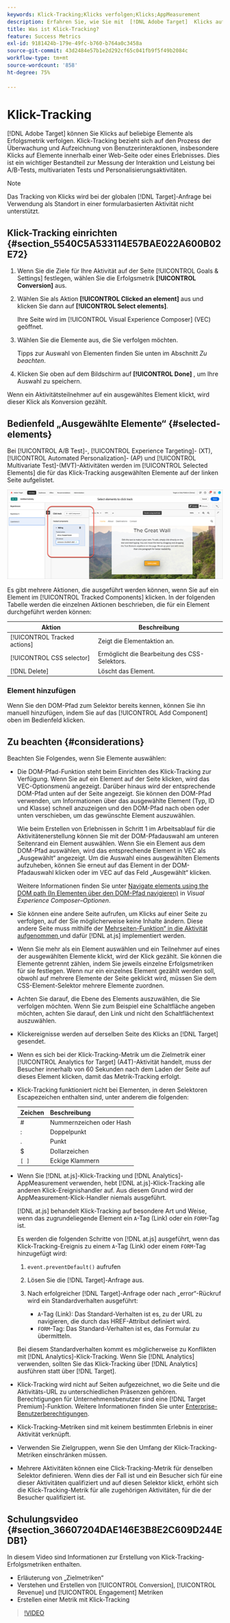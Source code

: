 ```yaml
---
keywords: Klick-Tracking;Klicks verfolgen;Klicks;AppMeasurement
description: Erfahren Sie, wie Sie mit  [!DNL Adobe Target]  Klicks auf beliebige Elemente als Erfolgsmetrik verfolgen können.
title: Was ist Klick-Tracking?
feature: Success Metrics
exl-id: 9181424b-179e-49fc-b760-b764a0c3458a
source-git-commit: 43d2484e57b1e2d292cf65c041fb9f5f49b2084c
workflow-type: tm+mt
source-wordcount: '858'
ht-degree: 75%

---
```


# Klick-Tracking

[!DNL Adobe Target] können Sie Klicks auf beliebige Elemente als Erfolgsmetrik verfolgen. Klick-Tracking bezieht sich auf den Prozess der Überwachung und Aufzeichnung von Benutzerinteraktionen, insbesondere Klicks auf Elemente innerhalb einer Web-Seite oder eines Erlebnisses. Dies ist ein wichtiger Bestandteil zur Messung der Interaktion und Leistung bei A/B-Tests, multivariaten Tests und Personalisierungsaktivitäten.

>[!NOTE]
>
>Das Tracking von Klicks wird bei der globalen [!DNL Target]-Anfrage bei Verwendung als Standort in einer formularbasierten Aktivität nicht unterstützt.

## Klick-Tracking einrichten {#section_5540C5A533114E57BAE022A600B02E72}

1. Wenn Sie die Ziele für Ihre Aktivität auf der Seite [!UICONTROL Goals & Settings] festlegen, wählen Sie die Erfolgsmetrik **[!UICONTROL Conversion]** aus.
1. Wählen Sie als Aktion **[!UICONTROL Clicked an element]** aus und klicken Sie dann auf **[!UICONTROL Select elements]**.

   Ihre Seite wird im [!UICONTROL Visual Experience Composer] (VEC) geöffnet.

1. Wählen Sie die Elemente aus, die Sie verfolgen möchten.

   Tipps zur Auswahl von Elementen finden Sie unten im Abschnitt *Zu beachten*.

1. Klicken Sie oben auf dem Bildschirm auf **[!UICONTROL Done]** , um Ihre Auswahl zu speichern.

Wenn ein Aktivitätsteilnehmer auf ein ausgewähltes Element klickt, wird dieser Klick als Konversion gezählt.

## Bedienfeld „Ausgewählte Elemente“ {#selected-elements}

Bei [!UICONTROL A/B Test]-, [!UICONTROL Experience Targeting]- (XT), [!UICONTROL Automated Personalization]- (AP) und [!UICONTROL Multivariate Test]-(MVT)-Aktivitäten werden im [!UICONTROL Selected Elements] die für das Klick-Tracking ausgewählten Elemente auf der linken Seite aufgelistet.

![Bedienfeld „Ausgewählte Elemente“](/help/main/c-activities/r-success-metrics/assets/selected-elements.png)

Es gibt mehrere Aktionen, die ausgeführt werden können, wenn Sie auf ein Element im [!UICONTROL Tracked Components] klicken. In der folgenden Tabelle werden die einzelnen Aktionen beschrieben, die für ein Element durchgeführt werden können:

| Aktion | Beschreibung |
| --- | --- |
| [!UICONTROL Tracked actions] | Zeigt die Elementaktion an. |
| [!UICONTROL CSS selector] | Ermöglicht die Bearbeitung des CSS-Selektors. |
| [!DNL Delete] | Löscht das Element. |

### Element hinzufügen

Wenn Sie den DOM-Pfad zum Selektor bereits kennen, können Sie ihn manuell hinzufügen, indem Sie auf das [!UICONTROL Add Component] oben im Bedienfeld klicken.

## Zu beachten {#considerations}

Beachten Sie Folgendes, wenn Sie Elemente auswählen:

* Die DOM-Pfad-Funktion steht beim Einrichten des Klick-Tracking zur Verfügung. Wenn Sie auf ein Element auf der Seite klicken, wird das VEC-Optionsmenü angezeigt. Darüber hinaus wird der entsprechende DOM-Pfad unten auf der Seite angezeigt. Sie können den DOM-Pfad verwenden, um Informationen über das ausgewählte Element (Typ, ID und Klasse) schnell anzuzeigen und den DOM-Pfad nach oben oder unten verschieben, um das gewünschte Element auszuwählen.

  Wie beim Erstellen von Erlebnissen in Schritt 1 im Arbeitsablauf für die Aktivitätenerstellung können Sie mit der DOM-Pfadauswahl am unteren Seitenrand ein Element auswählen. Wenn Sie ein Element aus dem DOM-Pfad auswählen, wird das entsprechende Element in VEC als „Ausgewählt“ angezeigt. Um die Auswahl eines ausgewählten Elements aufzuheben, können Sie erneut auf das Element in der DOM-Pfadauswahl klicken oder im VEC auf das Feld „Ausgewählt“ klicken.

  Weitere Informationen finden Sie unter [Navigate elements using the DOM path (In Elementen über den DOM-Pfad navigieren)](/help/main/c-experiences/c-visual-experience-composer/viztarget-options.md#dom-path) in *Visual Experience Composer–Optionen*.

* Sie können eine andere Seite aufrufen, um Klicks auf einer Seite zu verfolgen, auf der Sie möglicherweise keine Inhalte ändern. Diese andere Seite muss mithilfe der [Mehrseiten-Funktion“ in die Aktivität aufgenommen ](/help/main/c-experiences/c-visual-experience-composer/multipage-activity.md#concept_277E096063E14813AC5D8EDFA1D2ED48) und dafür [!DNL at.js] implementiert werden.
* Wenn Sie mehr als ein Element auswählen und ein Teilnehmer auf eines der ausgewählten Elemente klickt, wird der Klick gezählt. Sie können die Elemente getrennt zählen, indem Sie jeweils einzelne Erfolgsmetriken für sie festlegen. Wenn nur ein einzelnes Element gezählt werden soll, obwohl auf mehrere Elemente der Seite geklickt wird, müssen Sie dem CSS-Element-Selektor mehrere Elemente zuordnen.
* Achten Sie darauf, die Ebene des Elements auszuwählen, die Sie verfolgen möchten. Wenn Sie zum Beispiel eine Schaltfläche angeben möchten, achten Sie darauf, den Link und nicht den Schaltflächentext auszuwählen.
* Klickereignisse werden auf derselben Seite des Klicks an [!DNL Target] gesendet.
* Wenn es sich bei der Klick-Tracking-Metrik um die Zielmetrik einer [!UICONTROL Analytics for Target] (A4T)-Aktivität handelt, muss der Besucher innerhalb von 60 Sekunden nach dem Laden der Seite auf dieses Element klicken, damit das Metrik-Tracking erfolgt.
* Klick-Tracking funktioniert nicht bei Elementen, in deren Selektoren Escapezeichen enthalten sind, unter anderem die folgenden:

  | Zeichen | Beschreibung |
  |---|---|
  | # | Nummernzeichen oder Hash |
  | : | Doppelpunkt |
  | . | Punkt |
  | $ | Dollarzeichen |
  | `[ ]` | Eckige Klammern |

* Wenn Sie [!DNL at.js]-Klick-Tracking und [!DNL Analytics]-AppMeasurement verwenden, hebt [!DNL at.js]-Klick-Tracking alle anderen Klick-Ereignishandler auf. Aus diesem Grund wird der AppMeasurement-Klick-Handler niemals ausgeführt.

  [!DNL at.js] behandelt Klick-Tracking auf besondere Art und Weise, wenn das zugrundeliegende Element ein `A`-Tag (Link) oder ein `FORM`-Tag ist.

  Es werden die folgenden Schritte von [!DNL at.js] ausgeführt, wenn das Klick-Tracking-Ereignis zu einem `A`-Tag (Link) oder einem `FORM`-Tag hinzugefügt wird:

   1. `event.preventDefault()` aufrufen

   1. Lösen Sie die [!DNL Target]-Anfrage aus.

   1. Nach erfolgreicher [!DNL Target]-Anfrage oder nach „error“-Rückruf wird ein Standardverhalten ausgeführt:

      * `A`-Tag (Link): Das Standard-Verhalten ist es, zu der URL zu navigieren, die durch das HREF-Attribut definiert wird.
      * `FORM`-Tag: Das Standard-Verhalten ist es, das Formular zu übermitteln.

  Bei diesem Standardverhalten kommt es möglicherweise zu Konflikten mit [!DNL Analytics]-Klick-Tracking. Wenn Sie [!DNL Analytics] verwenden, sollten Sie das Klick-Tracking über [!DNL Analytics] ausführen statt über [!DNL Target].

* Klick-Tracking wird nicht auf Seiten aufgezeichnet, wo die Seite und die Aktivitäts-URL zu unterschiedlichen Präsenzen gehören. Berechtigungen für Unternehmensbenutzer sind eine [!DNL Target Premium]-Funktion. Weitere Informationen finden Sie unter [Enterprise-Benutzerberechtigungen](/help/main/administrating-target/c-user-management/property-channel/property-channel.md).

* Klick-Tracking-Metriken sind mit keinem bestimmten Erlebnis in einer Aktivität verknüpft.

* Verwenden Sie Zielgruppen, wenn Sie den Umfang der Klick-Tracking-Metriken einschränken müssen.

* Mehrere Aktivitäten können eine Click-Tracking-Metrik für denselben Selektor definieren. Wenn dies der Fall ist und ein Besucher sich für eine dieser Aktivitäten qualifiziert und auf diesen Selektor klickt, erhöht sich die Klick-Tracking-Metrik für alle zugehörigen Aktivitäten, für die der Besucher qualifiziert ist.

## Schulungsvideo {#section_36607204DAE146E3B8E2C609D244EDB1}

In diesem Video sind Informationen zur Erstellung von Klick-Tracking-Erfolgsmetriken enthalten.

* Erläuterung von „Zielmetriken“
* Verstehen und Erstellen von [!UICONTROL Conversion], [!UICONTROL Revenue] und [!UICONTROL Engagement] Metriken
* Erstellen einer Metrik mit Klick-Tracking

>[!VIDEO](https://video.tv.adobe.com/v/17380)
